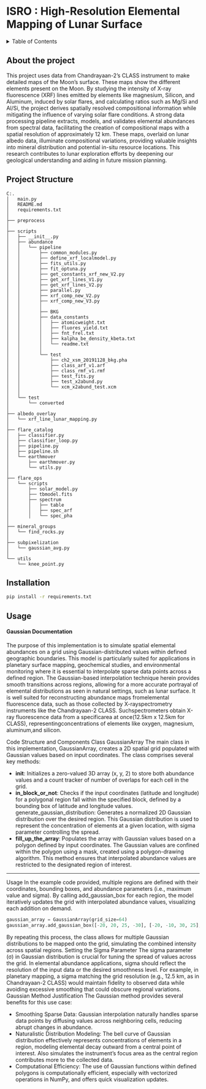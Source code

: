# ISRO : High-Resolution Elemental Mapping of Lunar Surface

<!-- TABLE OF CONTENTS -->
<details>
    <summary>Table of Contents</summary>
    <ol>
        <li><a href="#about-the-project">About The Project</a></li>
        <li><a href="#project-structure">Project Structure</a></li>
        <li><a href="#installation">Installation</a></li>
        <li><a href="#usage">Usages</a></li>

    </ol>
</details>

<!-- TOC --><a name="about-the-project"></a>
## About the project

This project uses data from Chandrayaan-2’s CLASS instrument to make detailed maps of the Moon’s surface. These maps show the different elements present on the Moon. By studying the intensity of X-ray fluorescence (XRF) lines emitted by elements like magnesium, Silicon, and Aluminum, induced by solar flares, and calculating ratios such as Mg/Si and Al/Si, the project derives spatially resolved compositional information while mitigating the influence of varying solar flare conditions. A strong data processing pipeline extracts, models, and validates elemental abundances from spectral data, facilitating the creation of compositional maps with a spatial resolution of approximately 12 km. These maps, overlaid on lunar albedo data, illuminate compositional variations, providing valuable insights into mineral distribution and potential in-situ resource locations. This research contributes to lunar exploration efforts by deepening our geological understanding and aiding in future mission planning.

<!-- TOC --><a name="project-structure"></a>
## Project Structure
```
C:.
│   main.py
│   README.md
│   requirements.txt
│
├── preprocess
│
├── scripts
│   ├── __init__.py
│   ├── abundance
│   │   └── pipeline
│   │       ├── common_modules.py
│   │       ├── define_xrf_localmodel.py
│   │       ├── fits_utils.py
│   │       ├── fit_optuna.py
│   │       ├── get_constants_xrf_new_V2.py
│   │       ├── get_xrf_lines_V1.py
│   │       ├── get_xrf_lines_V2.py
│   │       ├── parallel.py
│   │       ├── xrf_comp_new_V2.py
│   │       ├── xrf_comp_new_V3.py
│   │       │
│   │       ├── BKG
│   │       ├── data_constants
│   │       │   ├── atomicweight.txt
│   │       │   ├── fluores_yield.txt
│   │       │   ├── fnt_frel.txt
│   │       │   ├── kalpha_be_density_kbeta.txt
│   │       │   └── readme.txt
│   │       │
│   │       └── test
│   │           ├── ch2_xsm_20191128_bkg.pha
│   │           ├── class_arf_v1.arf
│   │           ├── class_rmf_v1.rmf
│   │           ├── test_fits.py
│   │           ├── test_x2abund.py
│   │           └── xcm_x2abund_test.xcm
│   │
│   └── test
│       └── converted
│
├── albedo_overlay
│   └── xrf_line_lunar_mapping.py
│
├── flare_catalog
│   ├── classifier.py
│   ├── classifier_loop.py
│   ├── pipeline.py
│   ├── pipeline.sh
│   └── earthmover
│       ├── earthmover.py
│       └── utils.py
│
├── flare_ops
│   └── scripts
│       ├── solar_model.py
│       ├── tbmodel.fits
│       ├── spectrum
│       │   ├── table
│       │   ├── spec_arf
│       │   └── spec_pha
│
├── mineral_groups
│   └── find_rocks.py
│
├── subpixelization
│   └── gaussian_avg.py
│
└── utils
    └── knee_point.py

```

<!-- TOC --><a name="installation"></a>
## Installation

```bash
pip install -r requirements.txt
```
## Usage
#### Gaussian Documentation
The purpose of this implementation is to simulate spatial elemental abundances on a grid using Gaussian-distributed values within defined geographic boundaries. This model is particularly suited for applications in planetary surface mapping, geochemical studies, and environmental monitoring where it is essential to interpolate sparse data points across a defined region. The Gaussian-based interpolation technique herein provides smooth transitions across regions, allowing for a more accurate portrayal of elemental distributions as seen in natural settings, such as lunar surface.
It is well suited for reconstructing abundance maps fromelemental fluorescence data, such as those collected by X-rayspectrometry instruments like the Chandrayaan-2 CLASS. Suchspectrometers obtain X-ray fluorescence data from a specificarea at once(12.5km x 12.5km for CLASS),  representingconcentrations of elements like oxygen, magnesium, aluminum,and silicon.

Code Structure and Components
Class GaussianArray
The main class in this implementation, GaussianArray, creates a 2D spatial grid populated with Gaussian values based on input coordinates. The class comprises several key methods:
- **__init__**: Initializes a zero-valued 3D array (x, y, 2) to store both abundance values and a count tracker of number of overlaps for each cell in the grid.
- **in_block_or_not**: Checks if the input coordinates (latitude and longitude) for a polygonal region fall within the specified block, defined by a bounding box of latitude and longitude values.
generate_gaussian_distribution: Generates a normalized 2D Gaussian distribution over the desired region. This Gaussian distribution is used to represent the concentration of elements at a given location, with sigma parameter controlling the spread. 
- **fill_up_the_array**: Populates the array with Gaussian values based on a polygon defined by input coordinates. The Gaussian values are confined within the polygon using a mask, created using a polygon-drawing algorithm. This method ensures that interpolated abundance values are restricted to the designated region of interest.
---
Usage 
In the example code provided, multiple regions are defined with their coordinates, bounding boxes, and abundance parameters (i.e., maximum value and sigma). By calling add_gaussian_box for each region, the model iteratively updates the grid with interpolated abundance values, visualizing each addition on demand.
```Python
gaussian_array = GaussianArray(grid_size=64)
gaussian_array.add_gaussian_box([-20, 20, 25, -30], [-20, -10, 30, 25], [-100, 100, 100, -100], [-100, -100, 100, 100], 1, sigma=5, plot=True)
```
By repeating this process, the class allows for multiple Gaussian distributions to be mapped onto the grid, simulating the combined intensity across spatial regions.
Setting the Sigma Parameter
The sigma parameter (σ) in Gaussian distribution is crucial for tuning the spread of values across the grid. In elemental abundance applications, sigma should reflect the resolution of the input data or the desired smoothness level. For example, in planetary mapping, a sigma matching the grid resolution (e.g., 12.5 km, as in Chandrayaan-2 CLASS) would maintain fidelity to observed data while avoiding excessive smoothing that could obscure regional variations.
Gaussian Method Justification
The Gaussian method provides several benefits for this use case:
- Smoothing Sparse Data: Gaussian interpolation naturally handles sparse data points by diffusing values across neighboring cells, reducing abrupt changes in abundance.
- Naturalistic Distribution Modeling: The bell curve of Gaussian distribution effectively represents concentrations of elements in a region, modeling elemental decay outward from a central point of interest. Also simulates the instrument’s focus area as the central region contributes more to the collected data.
- Computational Efficiency: The use of Gaussian functions within defined polygons is computationally efficient, especially with vectorized operations in NumPy, and offers quick visualization updates.
